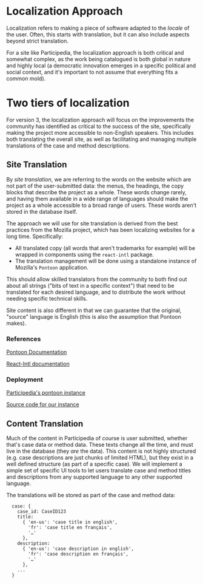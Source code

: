 # Localization Approach

Localization refers to making a piece of software adapted to the *locale* of the user.  Often, this starts with translation, but it can also include aspects beyond strict translation.

For a site like Participedia, the localization approach is both critical and somewhat complex, as the work being catalogued is both global in nature and highly local (a democratic innovation emerges in a specific political and social context, and it's important to not assume that everything fits a common mold).

# Two tiers of localization

For version 3, the localization approach will focus on the  improvements the community has identified as critical to the success of the site, specifically making the project more accessible to non-English speakers.  This includes both translating the overall site, as well as facilitating and managing multiple translations of the case and method descriptions.

## Site Translation

By *site translation*, we are referring to the words on the website which are not part of the user-submitted data: the menus, the headings, the copy blocks that describe the project as a whole.  These words change rarely, and having them available in a wide range of languages should make the project as a whole accessible to a broad range of users.  These words aren't stored in the database itself.

The approach we will use for site translation is derived from the best practices from the Mozilla project, which has been localizing websites for a long time.  Specifically:

* All translated copy (all words that aren't trademarks for example) will be wrapped in components using the `react-intl` package.
* The translation management will be done using a standalone instance of Mozilla's `Pontoon` application.

This should allow skilled translators from the community to both find out about all strings ("bits of text in a specific context") that need to be translated for each desired language, and to distribute the work without needing specific technical skills.

Site content is also different in that we can guarantee that the original, "source" language is English (this is also the assumption that Pontoon makes).

### References

[Pontoon Documentation](http://mozilla-pontoon.readthedocs.io/en/latest/) 

[React-Intl documentation](https://github.com/yahoo/react-intl)

### Deployment

[Participedia's pontoon instance](translate.participedia.xyz)

[Source code for our instance](https://github.com/participedia/pontoon)

## Content Translation

Much of the content in Participedia of course is user submitted, whether that's case data or method data.  These texts change all the time, and must live in the database (they *are* the data).  This content is not highly structured (e.g. case descriptions are just chunks of limited HTML), but they exist in a well defined structure (as part of a specific case).  We will implement a simple set of specific UI tools to let users translate case and method titles and descriptions from any supported language to any other supported language.

The translations will be stored as part of the case and method data:

```
  case: {
    case_id: CaseID123
    title:
      { 'en-us': 'case title in english',
        'fr': 'case title en français',
        '…'
      },
    description:
      { 'en-us': 'case description in english',
        'fr': 'case description en français',
        '…'
      },
    ...
  }
  